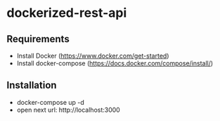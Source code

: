 # dockerized-rest-api

## Requirements

* Install Docker (https://www.docker.com/get-started)
* Install docker-compose (https://docs.docker.com/compose/install/)


## Installation

* docker-compose up -d
* open next url: http://localhost:3000
